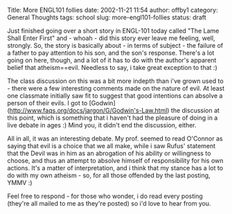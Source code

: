 Title: More ENGL101 follies
date: 2002-11-21 11:54
author: offby1
category: General Thoughts
tags: school
slug: more-engl101-follies
status: draft

Just finished going over a short story in ENGL-101 today called \"The Lame Shall Enter First\" and - whoah - did this story ever leave me feeling, well, strongly. So, the story is basically about - in terms of subject - the failure of a father to pay attention to his son, and the son\'s response. There\'s a lot going on here, though, and a lot of it has to do with the author\'s apparent belief that atheism==evil. Needless to say, i take great exception to that :)

The class discussion on this was a bit more indepth than i\'ve grown used to - there were a few interesting comments made on the nature of evil. At least one classmate initially saw fit to suggest that good intentions can absolve a person of their evils. I got to \[Godwin\](<http://www.faqs.org/docs/jargon/G/Godwin's-Law.html>) the discussion at this point, which is something that i haven\'t had the pleasure of doing in a live debate in ages :) Mind you, it didn\'t end the discussion, either.

All in all, it was an interesting debate. My prof. seemed to read O\'Connor as saying that evil is a choice that we all make, while i saw Rufus\' statement that the Devil was in him as an abrogation of his ability or willingness to choose, and thus an attempt to absolve himself of responsibility for his own actions. It\'s a matter of interpretation, and i think that my stance has a lot to do with my own atheism - so, for all those offended by the last posting, YMMV :)

Feel free to respond - for those who wonder, i do read every posting (they\'re all mailed to me as they\'re posted) so i\'d love to hear from you.

